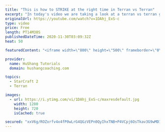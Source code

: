 ```yaml
---
title: "This is how to STRIKE at the right time in Terran vs Terran"
excerpt: "In today's video we are taking a look at a terran vs terran game I played that showcases some patience and how I like to calculate when it's the correct time to attack!  Coaching -------------------------------------------------------------------------- Website: https://www.hushangcoaching.com  Interested"
originalUrl: https://youtube.com/watch?v=1DAhj_ExS-c
type: video
price: Free
length: PT14M38S
publishedDateTime: 2020-11-30T03:09:32Z
heat: 50

featuredContent: "<iframe width=\"800\" height=\"500\" frameborder=\"0\" src=\"https://www.youtube.com/embed/1DAhj_ExS-c\" allow=\"accelerometer; autoplay; encrypted-media; gyroscope; picture-in-picture\" allowfullscreen></iframe>"

provider:
  name: HuShang Tutorials
  domain: hushangcoaching.com

topics:
  - StarCraft 2
  - Terran

images:
  - url: https://i.ytimg.com/vi/1DAhj_ExS-c/maxresdefault.jpg
    width: 1280
    height: 720
    isCached: true

secured: "xxV6g/ROZxrfv4x4fP0wLrG4QGzVEPn0QyIhxTNB+P4VCpj6OsTkav3G9wMD1NjzZsN8BQTfd+Akvq5v6OOB2JuG8NZeM6Au0JxZ0KPU7xdQWdhv4UoW/ITif0oPlkqzFlZptullpbSolj3bgbeg9Rb62hyzDiwfmmIpZrcuRz2RdNtmso5VmhhIHlmhg1UOkp0OIKaZhaJlNIqFKEIrxhenyfjOjwIldvuxssH6K1FylJCxhdTQmfScsAsKL7Br7rNBDktwI0zR/ZSKgVlxIvKhgyU/By6g5WXfKNRIM4gHR4sRCEp3x3tKpGHKB7AmiMZm45s9jnGCF1vYNHN6AeKOOGDbq/Xj0R2BrIhCoiEz/Zbfs2zUauWxnIoqpmaVQMWybMgF+fH9Fah2j1eLXU0vxxq0hmgKtIT41cbwCvs=;htCSpAjs9nYKf7HQOEIKgw=="
---
```


